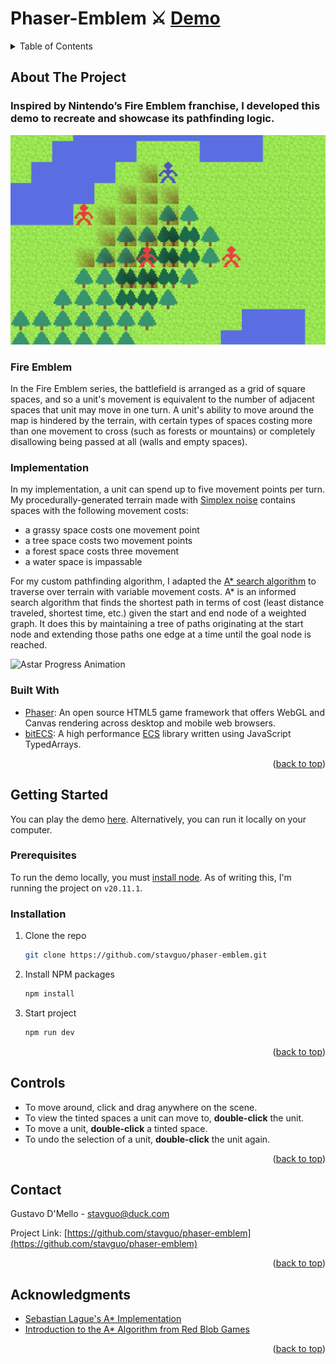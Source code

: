 <a name="readme-top"></a>

# Phaser-Emblem ⚔️ [Demo](https://stavguo.github.io/phaser-emblem/)

<details>
  <summary>Table of Contents</summary>
  <ol>
    <li>
      <a href="#about-the-project">About The Project</a>
      <ul>
        <li><a href="#built-with">Built With</a></li>
      </ul>
    </li>
    <li>
      <a href="#getting-started">Getting Started</a>
      <ul>
        <li><a href="#prerequisites">Prerequisites</a></li>
        <li><a href="#installation">Installation</a></li>
      </ul>
    </li>
    <li><a href="#controls">Controls</a></li>
    <li><a href="#contact">Contact</a></li>
    <li><a href="#acknowledgments">Acknowledgments</a></li>
  </ol>
</details>



## About The Project
### Inspired by Nintendo’s Fire Emblem franchise, I developed this demo to recreate and showcase its pathfinding logic.
[![Phaser Emblem Screen Shot][product-screenshot]](https://stavguo.github.io/phaser-emblem/)

### Fire Emblem
In the Fire Emblem series, the battlefield is arranged as a grid of square spaces, and so a unit's movement is equivalent to the number of adjacent spaces that unit may move in one turn. A unit's ability to move around the map is hindered by the terrain, with certain types of spaces costing more than one movement to cross (such as forests or mountains) or completely disallowing being passed at all (walls and empty spaces).

### Implementation
In my implementation, a unit can spend up to five movement points per turn. My procedurally-generated terrain made with [Simplex noise](https://en.wikipedia.org/wiki/Simplex_noise) contains spaces with the following movement costs:
* a grassy space costs one movement point
* a tree space costs two movement points
* a forest space costs three movement
* a water space is impassable<br>

For my custom pathfinding algorithm, I adapted the [A* search algorithm](https://en.wikipedia.org/wiki/A*_search_algorithm) to traverse over terrain with variable movement costs. A* is an informed search algorithm that finds the shortest path in terms of cost (least distance traveled, shortest time, etc.) given the start and end node of a weighted graph. It does this by maintaining a tree of paths originating at the start node and extending those paths one edge at a time until the goal node is reached.

![Astar Progress Animation](https://upload.wikimedia.org/wikipedia/commons/5/5d/Astar_progress_animation.gif)

### Built With

* [Phaser](Phaser-url): An open source HTML5 game framework that offers WebGL and Canvas rendering across desktop and mobile web browsers.
* [bitECS](bitECS-url): A high performance [ECS](https://en.wikipedia.org/wiki/Entity_component_system) library written using JavaScript TypedArrays.

<p align="right">(<a href="#readme-top">back to top</a>)</p>



## Getting Started

You can play the demo [here](https://stavguo.github.io/phaser-emblem/). Alternatively, you can run it locally on your computer.

### Prerequisites

To run the demo locally, you must [install node](https://nodejs.org/en/download). As of writing this, I'm running the project on ```v20.11.1```.

### Installation

1. Clone the repo
   ```sh
   git clone https://github.com/stavguo/phaser-emblem.git
   ```
2. Install NPM packages
   ```sh
   npm install
   ```
3. Start project
   ```sh
   npm run dev
   ```

<p align="right">(<a href="#readme-top">back to top</a>)</p>



## Controls

* To move around, click and drag anywhere on the scene.
* To view the tinted spaces a unit can move to, <strong>double-click</strong> the unit.
* To move a unit, <strong>double-click</strong> a tinted space.
* To undo the selection of a unit, <strong>double-click</strong> the unit again.

<p align="right">(<a href="#readme-top">back to top</a>)</p>



## Contact

Gustavo D'Mello - stavguo@duck.com

Project Link: [https://github.com/stavguo/phaser-emblem](https://github.com/stavguo/phaser-emblem)

<p align="right">(<a href="#readme-top">back to top</a>)</p>



## Acknowledgments

* [Sebastian Lague's A* Implementation](https://github.com/SebLague/Pathfinding/tree/master)
* [Introduction to the A* Algorithm from Red Blob Games](https://www.redblobgames.com/pathfinding/a-star/introduction.html)

<p align="right">(<a href="#readme-top">back to top</a>)</p>

<!-- https://www.markdownguide.org/basic-syntax/#reference-style-links -->
[product-screenshot]: product-pic.jpg
[Phaser-url]: https://phaser.io/
[bitECS-url]: https://github.com/NateTheGreatt/bitECS
